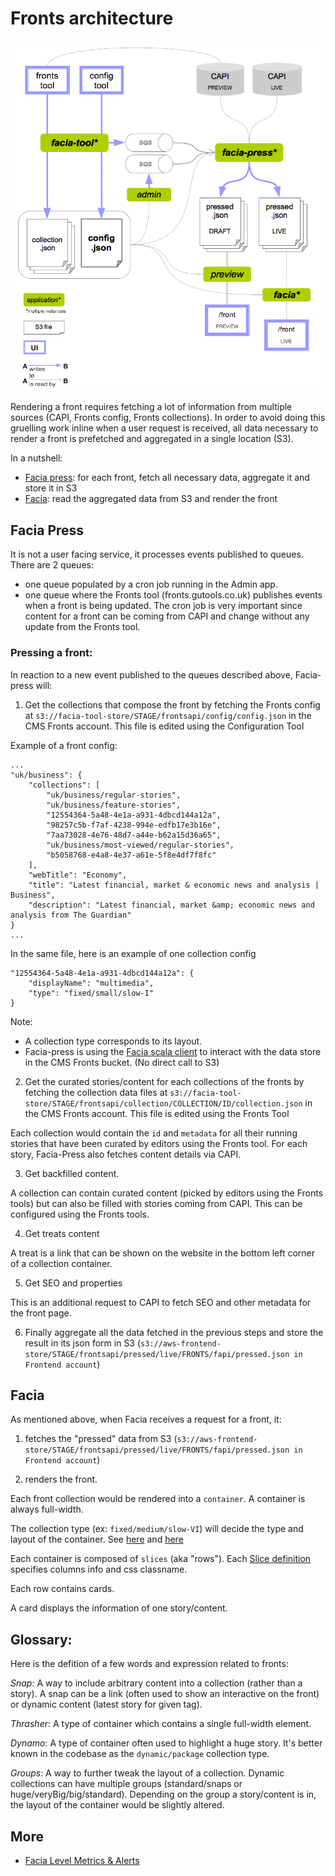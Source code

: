 # Fronts architecture

![Fronts architecture](images/fronts-archirecture.png)

Rendering a front requires fetching a lot of information from multiple sources (CAPI, Fronts config, Fronts collections). In order to avoid doing this gruelling work inline when a user request is received, all data necessary to render a front is prefetched and aggregated in a single location (S3). 

In a nutshell:
- [Facia press](#facia-press): for each front, fetch all necessary data, aggregate it and store it in S3
- [Facia](#facia): read the aggregated data from S3 and render the front

## Facia Press
It is not a user facing service, it processes events published to queues.
There are 2 queues:
- one queue populated by a cron job running in the Admin app.
- one queue where the Fronts tool (fronts.gutools.co.uk) publishes events when a front is being updated.
The cron job is very important since content for a front can be coming from CAPI and change without any update from the Fronts tool.

### Pressing a front:
In reaction to a new event published to the queues described above, Facia-press will:

1. Get the collections that compose the front by fetching the Fronts config at `s3://facia-tool-store/STAGE/frontsapi/config/config.json` in the CMS Fronts account. This file is edited using the Configuration Tool

Example of a front config:
```
...
"uk/business": {
    "collections": [
        "uk/business/regular-stories",
        "uk/business/feature-stories",
        "12554364-5a48-4e1a-a931-4dbcd144a12a",
        "98257c5b-f7af-4238-994e-edfb17e3b16e",
        "7aa73028-4e76-48d7-a44e-b62a15d36a65",
        "uk/business/most-viewed/regular-stories",
        "b5058768-e4a8-4e37-a61e-5f8e4df7f8fc"
    ],
    "webTitle": "Economy",
    "title": "Latest financial, market & economic news and analysis | Business",
    "description": "Latest financial, market &amp; economic news and analysis from The Guardian"
}
...
```

In the same file, here is an example of one collection config
```
"12554364-5a48-4e1a-a931-4dbcd144a12a": {
    "displayName": "multimedia",
    "type": "fixed/small/slow-I"
}
```
Note: 
- A collection type corresponds to its layout.
- Facia-press is using the [Facia scala client](https://github.com/guardian/facia-scala-client) to interact with the data store in the CMS Fronts bucket. (No direct call to S3)

2. Get the curated stories/content for each collections of the fronts by fetching the collection data files at `s3://facia-tool-store/STAGE/frontsapi/collection/COLLECTION/ID/collection.json` in the CMS Fronts account. This file is edited using the Fronts Tool

Each collection would contain the `id` and `metadata` for all their running stories that have been curated by editors using the Fronts tool.
For each story, Facia-Press also fetches content details via CAPI.

3. Get backfilled content.

A collection can contain curated content (picked by editors using the Fronts tools) but can also be filled with stories coming from CAPI.  This can be configured using the Fronts tools.

4. Get treats content

A treat is a link that can be shown on the website in the bottom left corner of a collection container.

5. Get SEO and properties

This is an additional request to CAPI to fetch SEO and other metadata for the front page.

6. Finally aggregate all the data fetched in the previous steps and store the result in its json form in S3 (`s3://aws-frontend-store/STAGE/frontsapi/pressed/live/FRONTS/fapi/pressed.json in Frontend account`)

## Facia

As mentioned above, when Facia receives a request for a front, it:

1. fetches the "pressed" data from S3 (`s3://aws-frontend-store/STAGE/frontsapi/pressed/live/FRONTS/fapi/pressed.json in Frontend account`)

2. renders the front.

Each front collection would be rendered into a `container`. A container is always full-width.

The collection type (ex: `fixed/medium/slow-VI`) will decide the type and layout of the container. See [here](https://github.com/guardian/frontend/blob/master/common/app/slices/FixedContainers.scala#L79) and [here](https://github.com/guardian/frontend/blob/master/common/app/slices/Container.scala#L9)

Each container is composed of `slices` (aka "rows"). Each [Slice definition](https://github.com/guardian/frontend/blob/master/common/app/slices/Slice.scala) specifies columns info and css classname.

Each row contains cards.

A card displays the information of one story/content.

## Glossary:

Here is the defition of a few words and expression related to fronts:

_Snap_:
A way to include arbitrary content into a collection (rather than a story). 
A snap can be a link (often used to show an interactive on the front) or dynamic content (latest story for given tag).

_Thrasher_:
A type of container which contains a single full-width element.

_Dynamo_:
A type of container often used to highlight a huge story. It's better known in the codebase as the `dynamic/package` collection type.

_Groups_:
A way to further tweak the layout of a collection. Dynamic collections can have multiple groups (standard/snaps or huge/veryBig/big/standard). Depending on the group a story/content is in, the layout of the container would be slightly altered.

## More

- [Facia Level Metrics & Alerts](facia/facia-monitoring.md)
